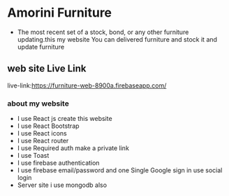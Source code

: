 #  Amorini Furniture


* The most recent set of a stock, bond, or any other furniture updating.this my website You can delivered furniture and stock it and update furniture

## web site Live Link

live-link:https://furniture-web-8900a.firebaseapp.com/

### about my website

* I use React js create this website
* I use React Bootstrap 
* I use React icons
* I use React router
* I use Required auth make a private link
* I use Toast 
* I use firebase authentication
* I use firebase email/password and one Single Google sign in use social login
* Server site  i use mongodb also